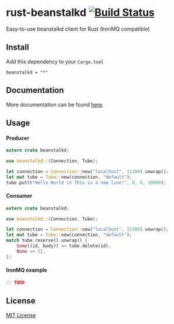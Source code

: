 rust-beanstalkd [![Build Status](https://travis-ci.org/schickling/rust-beanstalkd.svg)](https://travis-ci.org/schickling/rust-beanstalkd)
===============

Easy-to-use beanstalkd client for Rust (IronMQ compatible)

## Install

Add this dependency to your `Cargo.toml`

```
beanstalkd = "*"
```

## Documentation

More documentation can be found [here](http://schickling.me/rust-beanstalkd).

## Usage

#### Producer

```rs
extern crate beanstalkd;

use beanstalkd::{Connection, Tube};

let connection = Connection::new("localhost", 11300).unwrap();
let mut tube = Tube::new(connection, "default");
tube.put(b"Hello World \n This is a new line!", 0, 0, 10000);
```

#### Consumer

```rs
extern crate beanstalkd;

use beanstalkd::{Connection, Tube};

let connection = Connection::new("localhost", 11300).unwrap();
let mut tube = Tube::new(connection, "default");
match tube.reserve().unwrap() {
    Some((id, body)) => tube.delete(id),
    None => {},
};
```

#### IronMQ example

```rs
// TODO
```

## License

[MIT License](http://opensource.org/licenses/MIT)
